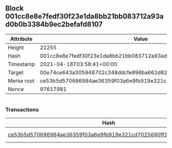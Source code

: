 ## Block 001cc8e8e7fedf30f23e1da8bb21bb083712a93ad0b0b3384b9ec2befafd8107

Attribute | Value
--- | ---
Height | 21255
Hash | 001cc8e8e7fedf30f23e1da8bb21bb083712a93ad0b0b3384b9ec2befafd8107
Timestamp | 2021-04-18T03:58:41+00:00
Target | 00e74ce643a305948702c348ddcfe896ba662d82c1a228faf4ad12250f07334e
Merke root | ce53b5d570686984ae36359f03a6e9fb919e321cd7025690ff1e02b5c9c03287
Nonce | 97617981

```

```

### Transactions

Hash | Amount
--- | ---
[ce53b5d570686984ae36359f03a6e9fb919e321cd7025690ff1e02b5c9c03287](ce53b5d570686984ae36359f03a6e9fb919e321cd7025690ff1e02b5c9c03287.md) | 10.00000000 SKEPTI 
